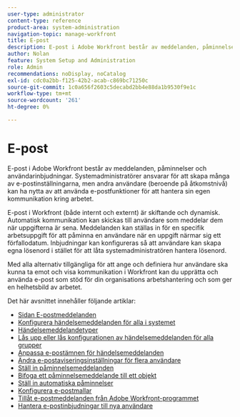 ```yaml
---
user-type: administrator
content-type: reference
product-area: system-administration
navigation-topic: manage-workfront
title: E-post
description: E-post i Adobe Workfront består av meddelanden, påminnelser och användarinbjudningar. Systemadministratörer ansvarar för att skapa många av e-postinställningarna, men andra användare (beroende på åtkomstnivå) kan ha nytta av att använda e-postfunktioner för att hantera sin egen kommunikation kring arbetet.
author: Nolan
feature: System Setup and Administration
role: Admin
recommendations: noDisplay, noCatalog
exl-id: cdc0a2bb-f125-42b2-acab-c869bc71250c
source-git-commit: 1c0a656f2603c5decabd2bb4e88da1b9530f9e1c
workflow-type: tm+mt
source-wordcount: '261'
ht-degree: 0%

---
```


# E-post

E-post i Adobe Workfront består av meddelanden, påminnelser och användarinbjudningar. Systemadministratörer ansvarar för att skapa många av e-postinställningarna, men andra användare (beroende på åtkomstnivå) kan ha nytta av att använda e-postfunktioner för att hantera sin egen kommunikation kring arbetet.

E-post i Workfront (både internt och externt) är skiftande och dynamisk. Automatisk kommunikation kan skickas till användare som meddelar dem när uppgifterna är sena. Meddelanden kan ställas in för en specifik arbetsuppgift för att påminna en användare när en uppgift närmar sig ett förfallodatum. Inbjudningar kan konfigureras så att användare kan skapa egna lösenord i stället för att låta systemadministratören hantera lösenord.

Med alla alternativ tillgängliga för att ange och definiera hur användare ska kunna ta emot och visa kommunikation i Workfront kan du upprätta och använda e-post som stöd för din organisations arbetshantering och som ger en helhetsbild av arbetet.

Det här avsnittet innehåller följande artiklar:

* [Sidan E-postmeddelanden](../../../administration-and-setup/manage-workfront/emails/email-notifications-page.md)
* [Konfigurera händelsemeddelanden för alla i systemet](../../../administration-and-setup/manage-workfront/emails/configure-event-notifications-for-everyone-in-the-system.md)
* [Händelsemeddelandetyper](../../../administration-and-setup/manage-workfront/emails/event-notifications-available-in-wf.md)
* [Lås upp eller lås konfigurationen av händelsemeddelanden för alla grupper](../../../administration-and-setup/manage-workfront/emails/unlock-configuration-of-event-notifications-for-groups.md)
* [Anpassa e-postämnen för händelsemeddelanden](../../../administration-and-setup/manage-workfront/emails/custom-email-subjects-event-notification.md)
* [Ändra e-postaviseringsinställningar för flera användare](../../../administration-and-setup/manage-workfront/emails/modify-email-notification-settings-user-profiles.md)
* [Ställ in påminnelsemeddelanden](../../../administration-and-setup/manage-workfront/emails/set-up-reminder-notifications.md)
* [Bifoga ett påminnelsemeddelande till ett objekt](../../../workfront-basics/using-notifications/attach-reminder-notification-object.md)
* [Ställ in automatiska påminnelser](../../../administration-and-setup/manage-workfront/emails/setting-up-automatic-reminders.md)
* [Konfigurera e-postmallar](../../../administration-and-setup/manage-workfront/emails/configure-email-templates.md)
* [Tillåt e-postmeddelanden från Adobe Workfront-programmet](../../../administration-and-setup/manage-workfront/emails/allow-emails-from-wf-app.md)
* [Hantera e-postinbjudningar till nya användare](../../../administration-and-setup/manage-workfront/emails/manage-email-invitations.md)
